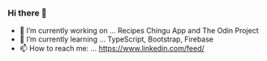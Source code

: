 ### Hi there 👋


- 🔭 I’m currently working on ... Recipes Chingu App and The Odin Project
- 🌱 I’m currently learning ... TypeScript, Bootstrap, Firebase
- 📫 How to reach me: ... https://www.linkedin.com/feed/

